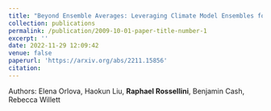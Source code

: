```yaml
---
title: "Beyond Ensemble Averages: Leveraging Climate Model Ensembles for Subseasonal Forecasting"
collection: publications
permalink: /publication/2009-10-01-paper-title-number-1
excerpt: ''
date: 2022-11-29 12:09:42
venue: false
paperurl: 'https://arxiv.org/abs/2211.15856'
citation: 
---
```

Authors: Elena Orlova, Haokun Liu, **Raphael Rossellini**, Benjamin Cash, Rebecca Willett
